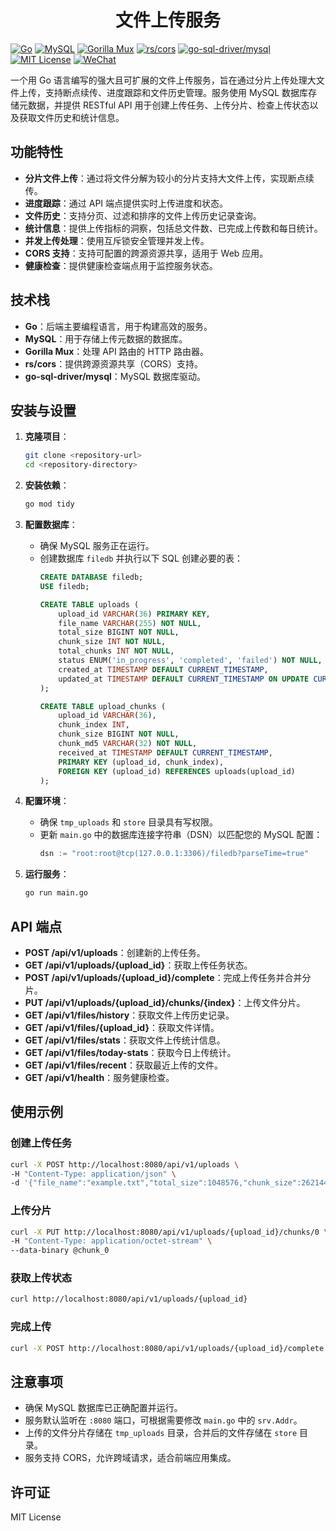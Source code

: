 <h1 align="center">文件上传服务</h1>

[![Go](https://img.shields.io/badge/Go-00ADD8?logo=go&logoColor=white)](https://golang.org/) 
[![MySQL](https://img.shields.io/badge/MySQL-4479A1?logo=mysql&logoColor=white)](https://www.mysql.com/) 
[![Gorilla Mux](https://img.shields.io/badge/Gorilla_Mux-000000?logo=go&logoColor=white)](https://github.com/gorilla/mux) 
[![rs/cors](https://img.shields.io/badge/rs/cors-000000?logo=go&logoColor=white)](https://github.com/rs/cors) 
[![go-sql-driver/mysql](https://img.shields.io/badge/go--sql--driver/mysql-000000?logo=mysql&logoColor=white)](https://github.com/go-sql-driver/mysql)
[![MIT License](https://img.shields.io/badge/License-MIT-green.svg)](./LICENSE)
[![WeChat](https://img.shields.io/badge/WeChat-07C160?logo=wechat&logoColor=white)](你的微信链接)




一个用 Go 语言编写的强大且可扩展的文件上传服务，旨在通过分片上传处理大文件上传，支持断点续传、进度跟踪和文件历史管理。服务使用 MySQL 数据库存储元数据，并提供 RESTful API 用于创建上传任务、上传分片、检查上传状态以及获取文件历史和统计信息。

## 功能特性
- **分片文件上传**：通过将文件分解为较小的分片支持大文件上传，实现断点续传。
- **进度跟踪**：通过 API 端点提供实时上传进度和状态。
- **文件历史**：支持分页、过滤和排序的文件上传历史记录查询。
- **统计信息**：提供上传指标的洞察，包括总文件数、已完成上传数和每日统计。
- **并发上传处理**：使用互斥锁安全管理并发上传。
- **CORS 支持**：支持可配置的跨源资源共享，适用于 Web 应用。
- **健康检查**：提供健康检查端点用于监控服务状态。

## 技术栈
- **Go**：后端主要编程语言，用于构建高效的服务。
- **MySQL**：用于存储上传元数据的数据库。
- **Gorilla Mux**：处理 API 路由的 HTTP 路由器。
- **rs/cors**：提供跨源资源共享（CORS）支持。
- **go-sql-driver/mysql**：MySQL 数据库驱动。

## 安装与设置
1. **克隆项目**：
   ```bash
   git clone <repository-url>
   cd <repository-directory>
   ```

2. **安装依赖**：
   ```bash
   go mod tidy
   ```

3. **配置数据库**：
   - 确保 MySQL 服务正在运行。
   - 创建数据库 `filedb` 并执行以下 SQL 创建必要的表：
     ```sql
     CREATE DATABASE filedb;
     USE filedb;

     CREATE TABLE uploads (
         upload_id VARCHAR(36) PRIMARY KEY,
         file_name VARCHAR(255) NOT NULL,
         total_size BIGINT NOT NULL,
         chunk_size INT NOT NULL,
         total_chunks INT NOT NULL,
         status ENUM('in_progress', 'completed', 'failed') NOT NULL,
         created_at TIMESTAMP DEFAULT CURRENT_TIMESTAMP,
         updated_at TIMESTAMP DEFAULT CURRENT_TIMESTAMP ON UPDATE CURRENT_TIMESTAMP
     );

     CREATE TABLE upload_chunks (
         upload_id VARCHAR(36),
         chunk_index INT,
         chunk_size BIGINT NOT NULL,
         chunk_md5 VARCHAR(32) NOT NULL,
         received_at TIMESTAMP DEFAULT CURRENT_TIMESTAMP,
         PRIMARY KEY (upload_id, chunk_index),
         FOREIGN KEY (upload_id) REFERENCES uploads(upload_id)
     );
     ```

4. **配置环境**：
   - 确保 `tmp_uploads` 和 `store` 目录具有写权限。
   - 更新 `main.go` 中的数据库连接字符串（DSN）以匹配您的 MySQL 配置：
     ```go
     dsn := "root:root@tcp(127.0.0.1:3306)/filedb?parseTime=true"
     ```

5. **运行服务**：
   ```bash
   go run main.go
   ```

## API 端点
- **POST /api/v1/uploads**：创建新的上传任务。
- **GET /api/v1/uploads/{upload_id}**：获取上传任务状态。
- **POST /api/v1/uploads/{upload_id}/complete**：完成上传任务并合并分片。
- **PUT /api/v1/uploads/{upload_id}/chunks/{index}**：上传文件分片。
- **GET /api/v1/files/history**：获取文件上传历史记录。
- **GET /api/v1/files/{upload_id}**：获取文件详情。
- **GET /api/v1/files/stats**：获取文件上传统计信息。
- **GET /api/v1/files/today-stats**：获取今日上传统计。
- **GET /api/v1/files/recent**：获取最近上传的文件。
- **GET /api/v1/health**：服务健康检查。

## 使用示例
### 创建上传任务
```bash
curl -X POST http://localhost:8080/api/v1/uploads \
-H "Content-Type: application/json" \
-d '{"file_name":"example.txt","total_size":1048576,"chunk_size":262144}'
```

### 上传分片
```bash
curl -X PUT http://localhost:8080/api/v1/uploads/{upload_id}/chunks/0 \
-H "Content-Type: application/octet-stream" \
--data-binary @chunk_0
```

### 获取上传状态
```bash
curl http://localhost:8080/api/v1/uploads/{upload_id}
```

### 完成上传
```bash
curl -X POST http://localhost:8080/api/v1/uploads/{upload_id}/complete
```

## 注意事项
- 确保 MySQL 数据库已正确配置并运行。
- 服务默认监听在 `:8080` 端口，可根据需要修改 `main.go` 中的 `srv.Addr`。
- 上传的文件分片存储在 `tmp_uploads` 目录，合并后的文件存储在 `store` 目录。
- 服务支持 CORS，允许跨域请求，适合前端应用集成。

## 许可证
MIT License